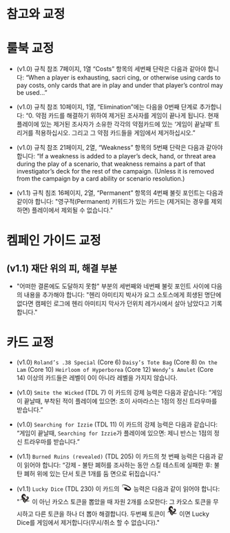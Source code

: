 참고와 교정
========

# 룰북 교정
* (v1.0) 규칙 참조 7페이지, 1열 “Costs” 항목의 세번째 단락은 다음과 같아야 합니다: “When a player is exhausting, sacri cing, or otherwise using cards to pay costs, only cards that are in play and under that player’s control may be used...”

* (v1.0) 규칙 참조 10페이지, 1열, “Elimination”에는 다음을 0번째 단계로 추가합니다: “0. 약점 카드를 해결하기 위하여 제거된 조사자를 게임이 끝나게 됩니다. 현재 플레이에 있는 제거된 조사자가 소유한 각각의 약점카드에 있는 ‘게임이 끝날때’ 트리거를 적용하십시오. 그리고 그 약점 카드들을 게임에서 제거하십시오.”

* (v1.0) 규칙 참조 21페이지, 2열, “Weakness” 항목의 5번째 단락은 다음과 같아야 합니다: “If a weakness is added to a player’s deck, hand, or threat area during the play of a scenario, that weakness remains a part of that investigator’s deck for the rest of the campaign. (Unless it is removed from the campaign by a card ability or scenario resolution.)

* (v1.1) 규칙 침조 16페이지, 2열, “Permanent” 항목의 4번째 불릿 포인트는 다음과 같이야 합니다: "영구적(Permanent) 키워드가 있는 카드는 (제거되는 경우를 제외하면) 플레이에서 제외될 수 없습니다."

# 켐페인 가이드 교정

## (v1.1) 재단 위의 피, 해결 부분
* "어떠한 결론에도 도달하지 못함" 부분의 세번째와 네번째 불릿 포인트 사이에 다음의 내용을 추가해야 합니다: "헨리 아미티지 박사가 요그 소토스에게 희생된 명단에 없다면 캠페인 로그에 헨리 아미티지 막사가 던위치 레가시에서 살아 남았다고 기록합니다."

# 카드 교정
* (v1.0) `Roland’s .38 Special` (Core 6) `Daisy’s Tote Bag` (Core 8) `On the Lam` (Core 10) `Heirloom of Hyperborea` (Core 12) `Wendy’s Amulet` (Core 14)
이상의 카드들은 레벨이 0이 아니라 레벨을 가지지 않습니다.

* (v1.0) `Smite the Wicked` (TDL 7)
이 카드의 강제 능력은 다음과 같습니다: “게임이 끝날때, 부착된 적이 플레이에 있으면: 조이 사마라스는 1점의 정신 트라우마를 받습니다.”

* (v1.0) `Searching for Izzie` (TDL 11)
이 카드의 강제 능력은 다음과 같습니다: “게임이 끝날때, `Searching for Izzie`가 플레이에 있으면: 제니 반스는 1점의 정신 트라우마를 받습니다.”

* (v1.1) `Burned Ruins (revealed)` (TDL 205) 이 카드의 첫 번째 능력은 다음과 같이 읽어야 합니다:
“강제 - 불탄 폐허를 조사하는 동안 스킬 테스트에 실패한 후: 불탄 폐허 위에 있는 단서 토큰 1개를 둠 면으로 뒤집습니다."

* (v1.1) `Lucky Dice` (TDL 230) 이 카드의 <img src="../images/triggered-reaction.png" width=25> 능력은 다음과 같이 읽어야 합니다: "<img src="../images/chaos-tentacle.png" width=25> 이 아닌 카오스 토큰을 뽑았을 때 자원 2개를 소모한다: 그 카오스 토큰을 무시하고 다른 토큰을 하나 더 뽑아 해결합니다. 두번째 토큰이 <img src="../images/chaos-tentacle.png" width=25> 이면 Lucky Dice를 게임에서 제거합니다(무시/취소 할 수 없습니다)."
